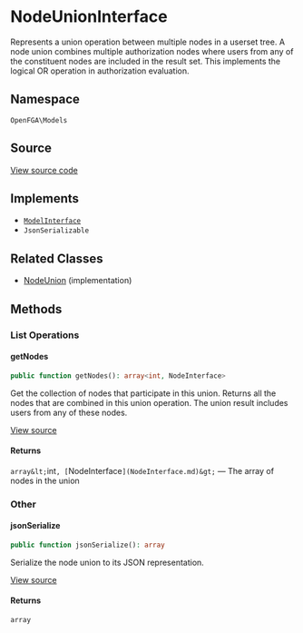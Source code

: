 # NodeUnionInterface

Represents a union operation between multiple nodes in a userset tree. A node union combines multiple authorization nodes where users from any of the constituent nodes are included in the result set. This implements the logical OR operation in authorization evaluation.

## Namespace

`OpenFGA\Models`

## Source

[View source code](https://github.com/evansims/openfga-php/blob/main/src/Models/NodeUnionInterface.php)

## Implements

* [`ModelInterface`](ModelInterface.md)
* `JsonSerializable`

## Related Classes

* [NodeUnion](Models/NodeUnion.md) (implementation)

## Methods

### List Operations

#### getNodes

```php
public function getNodes(): array<int, NodeInterface>

```

Get the collection of nodes that participate in this union. Returns all the nodes that are combined in this union operation. The union result includes users from any of these nodes.

[View source](https://github.com/evansims/openfga-php/blob/main/src/Models/NodeUnionInterface.php#L26)

#### Returns

`array&lt;`int`, [`NodeInterface`](NodeInterface.md)&gt;` — The array of nodes in the union

### Other

#### jsonSerialize

```php
public function jsonSerialize(): array

```

Serialize the node union to its JSON representation.

[View source](https://github.com/evansims/openfga-php/blob/main/src/Models/NodeUnionInterface.php#L34)

#### Returns

`array`
